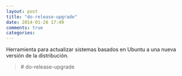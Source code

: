 ```yaml
---
layout: post
title: "do-release-upgrade"
date: 2014-01-28 17:49
comments: true
categories: 
---
```

Herramienta para actualizar sistemas basados en Ubuntu a una nueva versión de la distribución.

>\# do-release-upgrade

